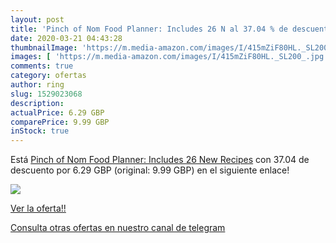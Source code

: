 ```yaml
---
layout: post
title: 'Pinch of Nom Food Planner: Includes 26 N al 37.04 % de descuento'
date: 2020-03-21 04:43:28
thumbnailImage: 'https://m.media-amazon.com/images/I/415mZiF80HL._SL200_.jpg'
images: [ 'https://m.media-amazon.com/images/I/415mZiF80HL._SL200_.jpg' ]
comments: true
category: ofertas
author: ring
slug: 1529023068
description:
actualPrice: 6.29 GBP
comparePrice: 9.99 GBP
inStock: true
---
```


Está [Pinch of Nom Food Planner: Includes 26 New Recipes](https://www.amazon.com/dp/1529023068/?tag=redken08-20) con 37.04 de descuento por 6.29 GBP (original: 9.99 GBP) en el siguiente enlace!

[![](https://m.media-amazon.com/images/I/415mZiF80HL._SL200_.jpg)](https://www.amazon.com/dp/1529023068/?tag=redken08-20)

[Ver la oferta!!](https://www.amazon.com/dp/1529023068/?tag=redken08-20)

[Consulta otras ofertas en nuestro canal de telegram](https://t.me/s/ofertas25)
